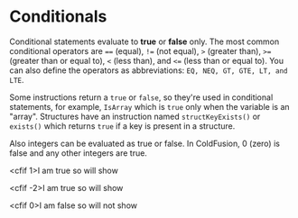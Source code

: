 # Conditionals

Conditional statements evaluate to **true** or **false** only. The most common conditional operators are `==` (equal), `!=` (not equal), `>` (greater than), `>=` (greater than or equal to), `<` (less than), and `<=` (less than or equal to). You can also define the operators as abbreviations: `EQ, NEQ, GT, GTE, LT, and LTE`. 

Some instructions return a `true` or `false`, so they're used in conditional statements, for example, `IsArray` which is `true` only when the variable is an "array". Structures have an instruction named `structKeyExists()` or `exists()` which returns `true` if a key is present in a structure.

Also integers can be evaluated as true or false. In ColdFusion, 0 (zero) is false and any other integers are true.

<cfif 1>I am true so will show</cfif>

<cfif -2>I am true so will show</cfif>

<cfif 0>I am false so will not show</cfif>